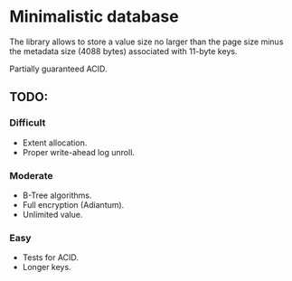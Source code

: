 # Minimalistic database

The library allows to store a value size no larger than the page size minus 
the metadata size (4088 bytes) associated with 11-byte keys.

Partially guaranteed ACID.

## TODO:

### Difficult

* Extent allocation.
* Proper write-ahead log unroll.

### Moderate

* B-Tree algorithms.
* Full encryption (Adiantum).
* Unlimited value.

### Easy

* Tests for ACID.
* Longer keys.
